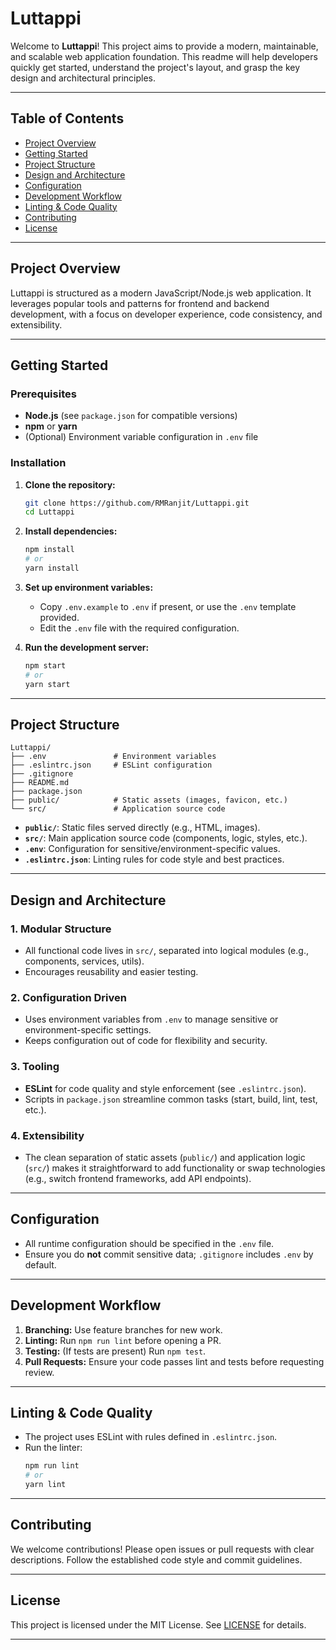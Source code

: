 # Luttappi

Welcome to **Luttappi**! This project aims to provide a modern, maintainable, and scalable web application foundation. This readme will help developers quickly get started, understand the project's layout, and grasp the key design and architectural principles.

---

## Table of Contents

- [Project Overview](#project-overview)
- [Getting Started](#getting-started)
- [Project Structure](#project-structure)
- [Design and Architecture](#design-and-architecture)
- [Configuration](#configuration)
- [Development Workflow](#development-workflow)
- [Linting & Code Quality](#linting--code-quality)
- [Contributing](#contributing)
- [License](#license)

---

## Project Overview

Luttappi is structured as a modern JavaScript/Node.js web application. It leverages popular tools and patterns for frontend and backend development, with a focus on developer experience, code consistency, and extensibility.

---

## Getting Started

### Prerequisites

- **Node.js** (see `package.json` for compatible versions)
- **npm** or **yarn**
- (Optional) Environment variable configuration in `.env` file

### Installation

1. **Clone the repository:**
   ```bash
   git clone https://github.com/RMRanjit/Luttappi.git
   cd Luttappi
   ```

2. **Install dependencies:**
   ```bash
   npm install
   # or
   yarn install
   ```

3. **Set up environment variables:**
   - Copy `.env.example` to `.env` if present, or use the `.env` template provided.
   - Edit the `.env` file with the required configuration.

4. **Run the development server:**
   ```bash
   npm start
   # or
   yarn start
   ```

---

## Project Structure

```
Luttappi/
├── .env               # Environment variables
├── .eslintrc.json     # ESLint configuration
├── .gitignore
├── README.md
├── package.json
├── public/            # Static assets (images, favicon, etc.)
└── src/               # Application source code
```

- **`public/`**: Static files served directly (e.g., HTML, images).
- **`src/`**: Main application source code (components, logic, styles, etc.).
- **`.env`**: Configuration for sensitive/environment-specific values.
- **`.eslintrc.json`**: Linting rules for code style and best practices.

---

## Design and Architecture

### 1. Modular Structure

- All functional code lives in `src/`, separated into logical modules (e.g., components, services, utils).
- Encourages reusability and easier testing.

### 2. Configuration Driven

- Uses environment variables from `.env` to manage sensitive or environment-specific settings.
- Keeps configuration out of code for flexibility and security.

### 3. Tooling

- **ESLint** for code quality and style enforcement (see `.eslintrc.json`).
- Scripts in `package.json` streamline common tasks (start, build, lint, test, etc.).

### 4. Extensibility

- The clean separation of static assets (`public/`) and application logic (`src/`) makes it straightforward to add functionality or swap technologies (e.g., switch frontend frameworks, add API endpoints).

---

## Configuration

- All runtime configuration should be specified in the `.env` file.
- Ensure you do **not** commit sensitive data; `.gitignore` includes `.env` by default.

---

## Development Workflow

1. **Branching:** Use feature branches for new work.
2. **Linting:** Run `npm run lint` before opening a PR.
3. **Testing:** (If tests are present) Run `npm test`.
4. **Pull Requests:** Ensure your code passes lint and tests before requesting review.

---

## Linting & Code Quality

- The project uses ESLint with rules defined in `.eslintrc.json`.
- Run the linter:
  ```bash
  npm run lint
  # or
  yarn lint
  ```

---

## Contributing

We welcome contributions! Please open issues or pull requests with clear descriptions. Follow the established code style and commit guidelines.

---

## License

This project is licensed under the MIT License. See [LICENSE](LICENSE) for details.

---